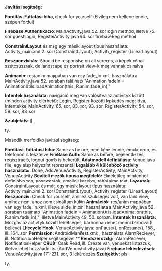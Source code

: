 **Javítási segítség:**

**Fordítás-Futtatási hiba**, check for yourself (Elvileg nem kellene lennie, szépen fordul)

**Firebase Authentikáció:** MainActivity.java 52. sor login method, illetve 75. sor guestLogin, RegisterActivity.java 64. sor firebaseReg method

**ConstraintLayout** és még egy másik layout típus használata: Activity_main.xml 2. sor (ConstraintLayout), Activity_register (LinearLayout)

**Reszponzivitás:** Should be responsive on all screens, a képek néhol szétcsúsznak, de landscape és portrait view-k meg vannak csinálva

**Animacio:** res/anim mappában van egy fade_in.xml, használata a MainActivity.java 52. sorában található "Animation fadeIn = AnimationUtils.loadAnimation(this, R.anim.fade_in);"

**Intentek használata:** navigáció meg van valósítva az activityk között (minden activity elérhető): Login, Register közötti lépkedés megoldva, Intentekkel MainActivity: 65. sor, 83. sor, 93. sor, RegisterActivity: 54. sor, 59. sor, 83. sor

**Szubjektív:** 🙏

ty.

Masodik merfoldko javitasi segitseg:

**Forditasi-Futtatasi hiba:** Same as before, nem kéne lennie, emulatoron, es telefonon is tesztelve
**FireBase Auth:** Same as before, bejelentkezés, regisztráció, logout gomb is bekerült.
**Adatmodell definiálása:** Venue.java file, egy alap helyszínt reprezentál
**Legalább 4 különböző activity használata:**: Done, AddVenueActivity, RegisterActivity, MainActivity, VenueActivity
**Beviteli mezők típusa megfelelő:** Elméletileg mindenhol definiálva van, passwordok, emailek kezelve, többi sima text.
**Layoutok**: ConstraintLayout és még egy másik layout típus használata: Activity_main.xml 2. sor (ConstraintLayout), Activity_register (LinearLayout)
**Reszponziv:** Check for yourself, amihez szükséges volt, van land view, amihez nem, ahoz nem csináltam külön
**Animációk:** res/anim mappában van egy fade_in.xml, illetve slide_in.xml használata a MainActivity.java 52. sorában található "Animation fadeIn = AnimationUtils.loadAnimation(this, R.anim.fade_in);", illetve MainActivity 49, 50. sorban. 
**Intentek használata:** Mozgás az activtyk között lehetséges, bárhonnan lehet menni bárhova (I believe)
**LIfecycle Hook:** VenueActivity.java: onPause(), onResume(), 158., ill. 164. sor.
**Permission:** AndroidManifest.xml:  <uses-permission android:name="android.permission.POST_NOTIFICATIONS" />
    <uses-permission android:name="android.permission.ACCESS_FINE_LOCATION">, használata AlarmReciever, ill. NotificationHelper segítségével.**
**Rendszerszolg:**: AlarmReciever, NotificationHelper
**CRUD:** Csak Read, ill. Create van, venuekat listázzuk, illetve lehet hozzáadni is. (AddVenueActivity.java)
**Firebase lekérdezések:** VenueActivity.java 171-231. sor, 3 lekérdezés
**Szubjektiv:** pls

ty.
